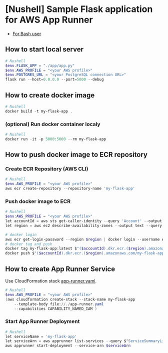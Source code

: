 # [Nushell] Sample Flask application for AWS App Runner

* [For Bash user](./README.md)

## How to start local server

```powershell
# Nushell
$env.FLASK_APP = "./app/app.py"
$env.AWS_PROFILE = "<your AWS profile>"
$env.POSTGRES_URL = "<your PostgreSQL connection URL>"
flask run --host=0.0.0.0 --port=5000 --debug
```

## How to create docker image

```powershell
# Nushell
docker build -t my-flask-app .
```

### (optional) Run docker container localy

```powershell
# Nushell
docker run -it -p 5000:5000 --rm my-flask-app
```

## How to push docker image to ECR repository

### Create ECR Repository (AWS CLI)

```powershell
# Nushell
$env.AWS_PROFILE = "<your AWS profile>"
aws ecr create-repository --repository-name 'my-flask-app'
```

### Push docker image to ECR

```powershell
# Nushell 
$env:AWS_PROFILE = "<your AWS profile>"
let accountId = aws sts get-caller-identity --query 'Account' --output text
let region = aws ec2 describe-availability-zones --output text --query 'AvailabilityZones[0].[RegionName]'

# docker login
aws ecr get-login-password --region $region | docker login --username AWS --password-stdin $"($accountId).dkr.ecr.($region).amazonaws.com"
# docker tag and push
docker tag my-flask-app:latest $"($accountId).dkr.ecr.($region).amazonaws.com/my-flask-app:latest"
docker push $"($accountId).dkr.ecr.($region).amazonaws.com/my-flask-app:latest"
```

## How to create App Runner Service

Use CloudFormation stack [app-runner.yaml](./app-runner.yaml).

```powershell
# Nushell 
$env.AWS_PROFILE = "<your AWS profile>"
(aws cloudformation create-stack --stack-name my-flask-app
    --template-body file://./app-runner.yaml
    --capabilities CAPABILITY_NAMED_IAM )
```

### Start App Runner Deployment

```powershell
# Nushell
let serviceName = 'my-flask-app'
let serviceArn = aws apprunner list-services --query $"ServiceSummaryList[?ServiceName==`($serviceName)`].ServiceArn" --output text
aws apprunner start-deployment --service-arn $serviceArn
```
